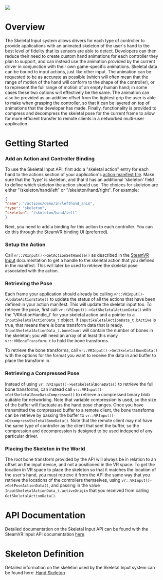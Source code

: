 ![](https://steamcdn-a.akamaihd.net/steamcommunity/public/images/clans/5519564/c4de76fcc6edd2380e753fbb7f9333ed76424f9f.png)

# Overview
The Skeletal Input system allows drivers for each type of controller to provide applications with an animated skeleton of the user's hand to the best level of fidelity that its sensors are able to detect.  Developers can then reduce their need to create custom hand animations for each controller they plan to support, and can instead use the animation provided by the current driver in conjunction with their own game-specific animations.  Skeletal data can be bound to input actions, just like other input.  The animation can be requested to be as accurate as possible (which will often mean that the range of motion of the hand will conform to the shape of the controller), or to represent the full range of motion of an empty human hand; in some cases these two options will effectively be the same.  The animation can also be provided as an additive offset from the tightest grip the user is able to make when grasping the controller, so that it can be layered on top of animations that the developer has made.  Finally, functionality is provided to compress and decompress the skeletal pose for the current frame to allow for more efficient transfer to remote clients in a networked multi-user application.  

# Getting Started
### Add an Action and Controller Binding
To use the Skeletal Input API, first add a "skeletal action" entry for each hand to the actions section of your application's [action manifest file](https://github.com/ValveSoftware/openvr/wiki/Action-manifest).  Make sure that the 'type' is skeleton, and that it has an additional 'skeleton' field to define which skeleton the action should use.  The choices for skeleton are either "/skeleton/hand/left" or "/skeleton/hand/right".  For example:

```JSON
{
"name": "/actions/demo/in/lefthand_anim",
"type": "skeleton",
"skeleton": "/skeleton/hand/left"
}
```

Next, you need to add a binding for this action to each controller.  You can do this through the SteamVR binding UI (preferred).  

### Setup the Action
Call `vr::VRInput()->GetActionSetHandle()` as described in the [SteamVR Input](https://github.com/ValveSoftware/openvr/wiki/SteamVR-Input) documentation to get a handle to the skeletal action that you defined in the manifest.  This will later be used to retrieve the skeletal pose associated with the action.  

### Retrieving the Pose
Each frame your application should already be calling `vr::VRInput()->UpdateActionState()` to update the status of all the actions that have been defined in your action manifest.  This will update the skeletal input too.  To retrieve the pose, first call `vr::VRInput()->GetSkeletalActionData()` with the 'VRActionHandle_t' for your skeletal action and a pointer to a `InputSkeletalActionData_t` object.  If `InputSkeletalActionData_t.bActive` is true, that means there is bone transform data that is ready.  `InputSkeletalActionData_t.boneCount` will contain the number of bones in the skeleton; you will need an array of at least this many `vr::VRBoneTransform_t` to hold the bone transforms.  

To retrieve the bone transforms, call `vr::VRInput()->GetSkeletalBoneData()` with the options for the format you want to receive the data in and buffer to place the transform in.  

### Retrieving a Compressed Pose
Instead of using `vr::VRInput()->GetSkeletalBoneData()` to retrieve the full bone transforms, can instead call `vr::VRInput()->GetSkeletalBoneDataCompressed()` to retrieve a compressed binary blob suitable for networking.  Note that variable compression is used, so the size of the buffer will fluctuate as the hand pose changes.  Once you have transmitted the compressed buffer to a remote client, the bone transforms can be retrieve by passing the buffer to `vr::VRInput()->DecompressSkeletalBoneData()`.  Note that the remote client may not have the same type of controller as the client that sent the buffer, so the compression and decompression is designed to be used independ of any particular driver.  

### Placing the Skeleton in the World
The root bone transform provided by the API will always be in relation to an offset an the input device, and not a positioned in the VR space.  To get the location in VR space to place the skeleton so that it matches the location of the user's hand, you must retrieve it from the API the same way that you retrieve the locations of the controllers themselves, using `vr::VRInput()->GetPoseActionData()`, and passing in the value `InputSkeletalActionData_t.activeOrigin` that you received from calling `GetSkeletalActionData()`.  

# API Documentation
Detailed documentation on the Skeletal Input API can be found with the SteamVR Input API documentation [here](https://github.com/ValveSoftware/openvr/wiki/SteamVR-Input#api-documentation).  

# Skeleton Definition
Detailed information on the skeleton used by the Skeletal Input system can be found here: [Hand Skeleton](https://github.com/ValveSoftware/openvr/wiki/Hand-Skeleton)

